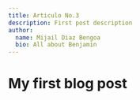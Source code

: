 ```yaml
---
title: Articulo No.3
description: First post description
author:
  name: Mijail Diaz Bengoa
  bio: All about Benjamin
---
```

# My first blog post

<info-box>
  <template #info-box>
    This is a vue component inside markdown using slots
  </template>
</info-box>